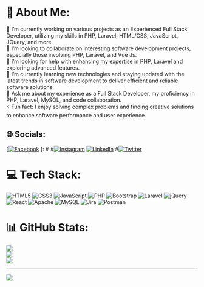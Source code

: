 # 💫 About Me:
🔭 I’m currently working on various projects as an Experienced Full Stack Developer, utilizing my skills in PHP, Laravel, HTML/CSS, JavaScript, JQuery, and more.<br>👯 I’m looking to collaborate on interesting software development projects, especially those involving PHP, Laravel, and Vue Js.<br>🤝 I’m looking for help with enhancing my expertise in PHP, Laravel and exploring advanced features.<br>🌱 I’m currently learning new technologies and staying updated with the latest trends in software development to deliver efficient and reliable software solutions.<br>💬 Ask me about my experience as a Full Stack Developer, my proficiency in PHP, Laravel, MySQL, and code collaboration.<br>⚡ Fun fact: I enjoy solving complex problems and finding creative solutions to enhance software performance and user experience.


## 🌐 Socials:
[[![Facebook](https://img.shields.io/badge/Facebook-%231877F2.svg?logo=Facebook&logoColor=white)](https://facebook.com/solagniashfaque90) ]: #
#[![Instagram](https://img.shields.io/badge/Instagram-%23E4405F.svg?logo=Instagram&logoColor=white)](https://instagram.com/solagniashfaque90) 
[![LinkedIn](https://img.shields.io/badge/LinkedIn-%230077B5.svg?logo=linkedin&logoColor=white)](https://www.linkedin.com/in/ali-raza-swe/) 
#[![Twitter](https://img.shields.io/badge/Twitter-%231DA1F2.svg?logo=Twitter&logoColor=white)](https://twitter.com/ashfaqueahmed90) 

# 💻 Tech Stack:
![HTML5](https://img.shields.io/badge/html5-%23E34F26.svg?style=for-the-badge&logo=html5&logoColor=white) ![CSS3](https://img.shields.io/badge/css3-%231572B6.svg?style=for-the-badge&logo=css3&logoColor=white) ![JavaScript](https://img.shields.io/badge/javascript-%23323330.svg?style=for-the-badge&logo=javascript&logoColor=%23F7DF1E) ![PHP](https://img.shields.io/badge/php-%23777BB4.svg?style=for-the-badge&logo=php&logoColor=white) ![Bootstrap](https://img.shields.io/badge/bootstrap-%23563D7C.svg?style=for-the-badge&logo=bootstrap&logoColor=white) ![Laravel](https://img.shields.io/badge/laravel-%23FF2D20.svg?style=for-the-badge&logo=laravel&logoColor=white) ![jQuery](https://img.shields.io/badge/jquery-%230769AD.svg?style=for-the-badge&logo=jquery&logoColor=white) ![React](https://img.shields.io/badge/react-%2320232a.svg?style=for-the-badge&logo=react&logoColor=%2361DAFB) ![Apache](https://img.shields.io/badge/apache-%23D42029.svg?style=for-the-badge&logo=apache&logoColor=white) ![MySQL](https://img.shields.io/badge/mysql-%2300f.svg?style=for-the-badge&logo=mysql&logoColor=white) ![Jira](https://img.shields.io/badge/jira-%230A0FFF.svg?style=for-the-badge&logo=jira&logoColor=white) ![Postman](https://img.shields.io/badge/Postman-FF6C37?style=for-the-badge&logo=postman&logoColor=white)
# 📊 GitHub Stats:
![](https://github-readme-stats.vercel.app/api?username=Ali-gujjar&theme=dark&hide_border=false&include_all_commits=true&count_private=true)<br/>
![](https://github-readme-streak-stats.herokuapp.com/?user=Ali-gujjar&theme=dark&hide_border=false)<br/>
![](https://github-readme-stats.vercel.app/api/top-langs/?username=Ali-gujjar&theme=dark&hide_border=false&include_all_commits=true&count_private=true&layout=compact)

---
[![](https://visitcount.itsvg.in/api?id=Ali-gujjar&icon=0&color=0)](https://visitcount.itsvg.in)

<!-- Proudly created with GPRM ( https://gprm.itsvg.in ) -->
